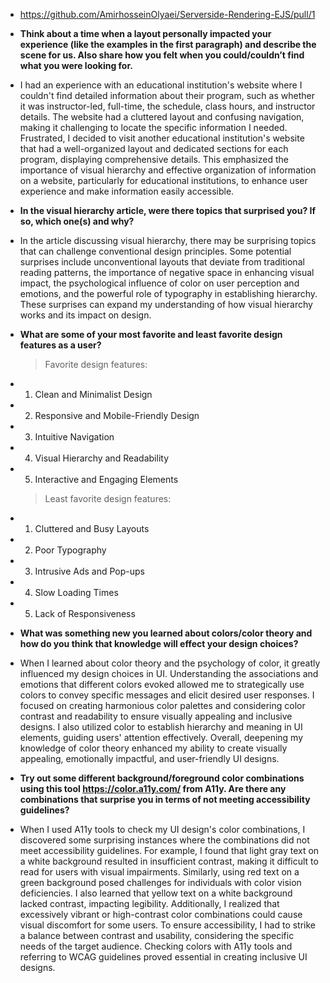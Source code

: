 - https://github.com/AmirhosseinOlyaei/Serverside-Rendering-EJS/pull/1
- **Think about a time when a layout personally impacted your experience (like the examples in the first paragraph) and describe the scene for us. Also share how you felt when you could/couldn’t find what you were looking for.**
- I had an experience with an educational institution's website where I couldn't find detailed information about their program, such as whether it was instructor-led, full-time, the schedule, class hours, and instructor details. The website had a cluttered layout and confusing navigation, making it challenging to locate the specific information I needed. Frustrated, I decided to visit another educational institution's website that had a well-organized layout and dedicated sections for each program, displaying comprehensive details. This emphasized the importance of visual hierarchy and effective organization of information on a website, particularly for educational institutions, to enhance user experience and make information easily accessible.
- **In the visual hierarchy article, were there topics that surprised you? If so, which one(s) and why?**
- In the article discussing visual hierarchy, there may be surprising topics that can challenge conventional design principles. Some potential surprises include unconventional layouts that deviate from traditional reading patterns, the importance of negative space in enhancing visual impact, the psychological influence of color on user perception and emotions, and the powerful role of typography in establishing hierarchy. These surprises can expand my understanding of how visual hierarchy works and its impact on design.
- **What are some of your most favorite and least favorite design features as a user?**
  
  > Favorite design features:
- 1. Clean and Minimalist Design
- 2. Responsive and Mobile-Friendly Design
- 3. Intuitive Navigation
- 4. Visual Hierarchy and Readability
- 5. Interactive and Engaging Elements
  
  > Least favorite design features:
- 1. Cluttered and Busy Layouts
- 2. Poor Typography
- 3. Intrusive Ads and Pop-ups
- 4. Slow Loading Times
- 5. Lack of Responsiveness
- **What was something new you learned about colors/color theory and how do you think that knowledge will effect your design choices?**
- When I learned about color theory and the psychology of color, it greatly influenced my design choices in UI. Understanding the associations and emotions that different colors evoked allowed me to strategically use colors to convey specific messages and elicit desired user responses. I focused on creating harmonious color palettes and considering color contrast and readability to ensure visually appealing and inclusive designs. I also utilized color to establish hierarchy and meaning in UI elements, guiding users' attention effectively. Overall, deepening my knowledge of color theory enhanced my ability to create visually appealing, emotionally impactful, and user-friendly UI designs.
- **Try out some different background/foreground color combinations using this tool https://color.a11y.com/ from A11y. Are there any combinations that surprise you in terms of not meeting accessibility guidelines?**
- When I used A11y tools to check my UI design's color combinations, I discovered some surprising instances where the combinations did not meet accessibility guidelines. For example, I found that light gray text on a white background resulted in insufficient contrast, making it difficult to read for users with visual impairments. Similarly, using red text on a green background posed challenges for individuals with color vision deficiencies. I also learned that yellow text on a white background lacked contrast, impacting legibility. Additionally, I realized that excessively vibrant or high-contrast color combinations could cause visual discomfort for some users. To ensure accessibility, I had to strike a balance between contrast and usability, considering the specific needs of the target audience. Checking colors with A11y tools and referring to WCAG guidelines proved essential in creating inclusive UI designs.